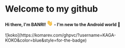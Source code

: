 # Welcome to my github
<h4>Hi there, I'm BANRI! <img src="https://raw.githubusercontent.com/ABSphreak/ABSphreak/master/gifs/Hi.gif" width="20px" height="20px">
- I'm new to the Android world 📱</h4>
![koko](https://komarev.com/ghpvc/?username=KAGA-KOKO&color=blue&style=for-the-badge)
